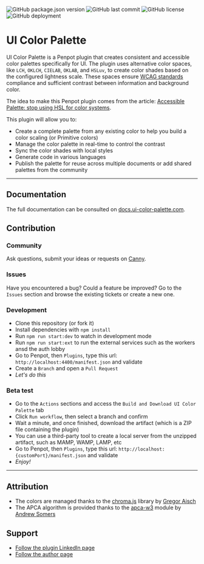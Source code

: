 ![GitHub package.json version](https://img.shields.io/github/package-json/v/a-ng-d/penpot-ui-color-palette?color=informational) ![GitHub last commit](https://img.shields.io/github/last-commit/a-ng-d/penpot-ui-color-palette?color=informational) ![GitHub license](https://img.shields.io/github/license/a-ng-d/penpot-ui-color-palette?color=informational) ![GitHub deployment](https://img.shields.io/github/deployments/a-ng-d/penpot-ui-color-palette/production?label=Production)

# UI Color Palette
UI Color Palette is a Penpot plugin that creates consistent and accessible color palettes specifically for UI. The plugin uses alternative color spaces, like `LCH`, `OKLCH`, `CIELAB`, `OKLAB`, and `HSLuv`, to create color shades based on the configured lightness scale. These spaces ensure [WCAG standards](https://www.w3.org/WAI/standards-guidelines/wcag/) compliance and sufficient contrast between information and background color.

The idea to make this Penpot plugin comes from the article: [Accessible Palette: stop using HSL for color systems](https://wildbit.com/blog/accessible-palette-stop-using-hsl-for-color-systems).

This plugin will allow you to:
- Create a complete palette from any existing color to help you build a color scaling (or Primitive colors)
- Manage the color palette in real-time to control the contrast
- Sync the color shades with local styles
- Generate code in various languages
- Publish the palette for reuse across multiple documents or add shared palettes from the community

---

## Documentation
The full documentation can be consulted on [docs.ui-color-palette.com](https://uicp.ylb.lt/docs-penpot-plugin).

## Contribution
### Community
Ask questions, submit your ideas or requests on [Canny](https://uicp.ylb.lt/ideas).

### Issues
Have you encountered a bug? Could a feature be improved?
Go to the `Issues` section and browse the existing tickets or create a new one.

### Development
- Clone this repository (or fork it)
- Install dependencies with `npm install`
- Run `npm run start:dev` to watch in development mode
- Run `npm run start:ext` to run the external services such as the workers ansd the auth lobby
- Go to Penpot, then `Plugins`, type this url: `http://localhost:4400/manifest.json` and validate
- Create a `Branch` and open a `Pull Request`
- _Let's do this_

### Beta test
- Go to the `Actions` sections and access the `Build and Download UI Color Palette` tab
- Click `Run workflow`, then select a branch and confirm
- Wait a minute, and once finished, download the artifact (which is a ZIP file containing the plugin)
- You can use a third-party tool to create a local server from the unzipped artifact, such as MAMP, WAMP, LAMP, etc
- Go to Penpot, then `Plugins`, type this url: `http://localhost:{customPort}/manifest.json` and validate
- _Enjoy!_

---

## Attribution
- The colors are managed thanks to the [chroma.js](https://github.com/gka/chroma.js) library by [Gregor Aisch](https://github.com/gka)
- The APCA algorithm is provided thanks to the [apca-w3](https://www.npmjs.com/package/apca-w3) module by [Andrew Somers](https://github.com/Myndex)

## Support
- [Follow the plugin LinkedIn page](https://uicp.ylb.lt/network)
- [Follow the author page](https://uicp.ylb.lt/author)
